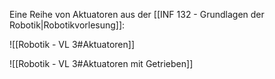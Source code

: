 
Eine Reihe von Aktuatoren aus der [[INF 132 - Grundlagen der Robotik|Robotikvorlesung]]:

![[Robotik - VL 3#Aktuatoren]]

![[Robotik - VL 3#Aktuatoren mit Getrieben]]